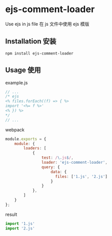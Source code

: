 # ejs-comment-loader
Use ejs in js file
在 js 文件中使用 ejs 模版

## Installation 安装

`npm install ejs-comment-loader`

## Usage 使用

example.js
``` js
// ...
/* ejs
<% files.forEach((f) => { %>
import '<%= f %>'
<% }) %>
*/
// ...
```

webpack
``` js
module.exports = {
    module: {
        loaders: [
            {
                test: /\.js$/, 
                loader: 'ejs-comment-loader', 
                query: { 
                    data: {
                      files: ['1.js', '2.js']
                    }
                }
            },
        ]
    }
};
```

result
``` js
import '1.js'
import '2.js'
```
